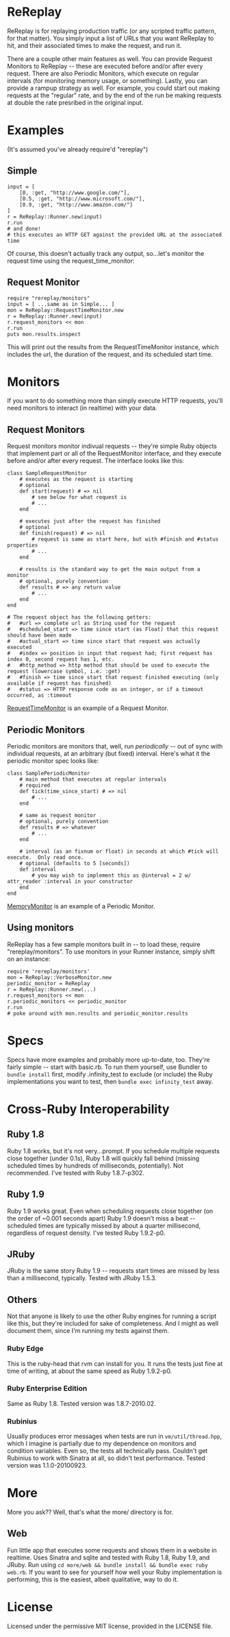 # ReReplay

ReReplay is for replaying production traffic (or any scripted traffic pattern, for that matter).  You simply input a list of URLs that you want ReReplay to hit, and their associated times to make the request, and run it.

There are a couple other main features as well.  You can provide Request Monitors to ReReplay -- these are executed before and/or after every request.  There are also Periodic Monitors, which execute on regular intervals (for monitoring memory usage, or something).  Lastly, you can provide a rampup strategy as well.  For example, you could start out making requests at the "regular" rate, and by the end of the run be making requests at double the rate presribed in the original input.

# Examples

(It's assumed you've already require'd "rereplay")

## Simple
	input = [
		[0, :get, "http://www.google.com/"],
		[0.5, :get, "http://www.microsoft.com/"],
		[0.9, :get, "http://www.amazon.com/"]
	]
	r = ReReplay::Runner.new(input)
	r.run
	# and done!
	# this executes an HTTP GET against the provided URL at the associated time

Of course, this doesn't actually track any output, so...let's monitor the request time using the request_time_monitor:

## Request Monitor
    require "rereplay/monitors"
    input = [ ...same as in Simple... ]
    mon = ReReplay::RequestTimeMonitor.new
    r = ReReplay::Runner.new(input)
    r.request_monitors << mon
    r.run
    puts mon.results.inspect

This will print out the results from the RequestTimeMonitor instance, which includes the url, the duration of the request, and its scheduled start time.

# Monitors

If you want to do something more than simply execute HTTP requests, you'll need monitors to interact (in realtime) with your data.

## Request Monitors

Request monitors monitor indivual requests -- they're simple Ruby objects that implement part or all of the RequestMonitor interface, and they execute before and/or after every request.  The interface looks like this:

	class SampleRequestMonitor
		# executes as the request is starting
		# optional
		def start(request) # => nil
			# see below for what request is
			# ...
		end
		
		# executes just after the request has finished
		# optional
		def finish(request) # => nil
			# request is same as start here, but with #finish and #status properties
			# ...
		end
		
		# results is the standard way to get the main output from a monitor
		# optional, purely convention
		def results # => any return value
			# ...
		end
	end
	
	# The request object has the following getters:
	# 	#url => complete url as String used for the request
	# 	#scheduled_start => time since start (as Float) that this request should have been made
	# 	#actual_start => time since start that request was actually executed
	# 	#index => position in input that request had; first request has index 0, second request has 1, etc.
	# 	#http_method => http method that should be used to execute the request (lowercase symbol, i.e. :get)
	# 	#finish => time since start that request finished executing (only available if request has finished)
	# 	#status => HTTP response code as an integer, or if a timeout occurred, as :timeout
	
[RequestTimeMonitor](ReReplay/blob/master/lib/rereplay/monitors/request_time_monitor.rb) is an example of a Request Monitor.

## Periodic Monitors

Periodic monitors are monitors that, well, run *periodically* -- out of sync with individual requests, at an arbitrary (but fixed) interval.  Here's what it the periodic monitor spec looks like:

	class SamplePeriodicMonitor
		# main method that executes at regular intervals
		# required
		def tick(time_since_start) # => nil
			# ...
		end
		
		# same as request monitor
		# optional, purely convention
		def results # => whatever
			# ...
		end
		
		# interval (as an fixnum or float) in seconds at which #tick will execute.  Only read once.
		# optional (defaults to 5 [seconds])
		def interval
			# you may wish to implement this as @interval = 2 w/ attr_reader :interval in your constructor
		end
	end
	
[MemoryMonitor](ReReplay/blob/master/lib/rereplay/monitors/memory_monitor.rb) is an example of a Periodic Monitor.
	
## Using monitors

ReReplay has a few sample monitors built in -- to load these, require "rereplay/monitors".  To use monitors in your Runner instance, simply shift on an instance:

	require 'rereplay/monitors'
	mon = ReReplay::VerboseMonitor.new
	periodic_monitor = ReReplay
	r = ReReplay::Runner.new(...)
	r.request_monitors << mon
	r.periodic_monitors << periodic_monitor
	r.run
	# poke around with mon.results and periodic_monitor.results
	
# Specs

Specs have more examples and probably more up-to-date, too.  They're fairly simple -- start with basic.rb.  To run them yourself, use Bundler to `bundle install` first, modify .infinity_test to exclude (or include) the Ruby implementations you want to test, then `bundle exec infinity_test` away.

# Cross-Ruby Interoperability

## Ruby 1.8

Ruby 1.8 works, but it's not very...prompt.  If you schedule multiple requests close together (under 0.1s), Ruby 1.8 will quickly fall behind (missing scheduled times by hundreds of milliseconds, potentially).  Not recommended.  I've tested with Ruby 1.8.7-p302.

## Ruby 1.9

Ruby 1.9 works great.  Even when scheduling requests close together (on the order of ~0.001 seconds apart) Ruby 1.9 doesn't miss a beat -- scheduled times are typically missed by about a quarter millisecond, regardless of request density.  I've tested Ruby 1.9.2-p0.

## JRuby

JRuby is the same story Ruby 1.9 -- requests start times are missed by less than a millisecond, typically.  Tested with JRuby 1.5.3.

## Others

Not that anyone is likely to use the other Ruby engines for running a script like this, but they're included for sake of completeness.  And I might as well document them, since I'm running my tests against them.

### Ruby Edge

This is the ruby-head that rvm can install for you.  It runs the tests just fine at time of writing, at about the same speed as Ruby 1.9.2-p0.

### Ruby Enterprise Edition

Same as Ruby 1.8.  Tested version was 1.8.7-2010.02.

### Rubinius

Usually produces error messages when tests are run in `vm/util/thread.hpp`, which I imagine is partially due to my dependence on monitors and condition variables.  Even so, the tests all technically pass.  Couldn't get Rubinius to work with Sinatra at all, so didn't test performance.  Tested version was 1.1.0-20100923.

# More

More you ask??  Well, that's what the more/ directory is for.

## Web

Fun little app that executes some requests and shows them in a website in realtime.  Uses Sinatra and sqlite and tested with Ruby 1.8, Ruby 1.9, and JRuby.  Run using `cd more/web && bundle install && bundle exec ruby web.rb`.  If you want to see for yourself how well your Ruby implementation is performing, this is the easiest, albeit qualitative, way to do it.

# License

Licensed under the permissive MIT license, provided in the LICENSE file.
